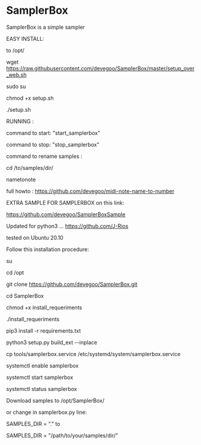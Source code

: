 # SamplerBox
SamplerBox is a simple sampler

EASY INSTALL:

to /opt/

wget https://raw.githubusercontent.com/devegoo/SamplerBox/master/setup_over_web.sh

sudo su

chmod +x setup.sh

./setup.sh

RUNNING :

  command to start: "start_samplerbox"

  command to stop: "stop_samplerbox"

  command to rename samples : 

cd /to/samples/dir/

nametonote

full howto : https://github.com/devegoo/midi-note-name-to-number

EXTRA SAMPLE FOR SAMPLERBOX on this link:

https://github.com/devegoo/SamplerBoxSample



Updated for python3 ... https://github.com/J-Rios

tested on Ubuntu 20.10

Follow this installation procedure:

su

cd /opt

git clone https://github.com/devegoo/SamplerBox.git

cd SamplerBox

chmod +x install_requeriments

./install_requeriments

pip3 install -r requirements.txt

python3 setup.py build_ext --inplace

cp tools/samplerbox.service  /etc/systemd/system/samplerbox.service

systemctl enable samplerbox

systemctl start samplerbox

systemctl status samplerbox


Download samples to /opt/SamplerBox/

or change in samplerbox.py line:

SAMPLES_DIR = "."  to

SAMPLES_DIR = "/path/to/your/samples/dir/"
